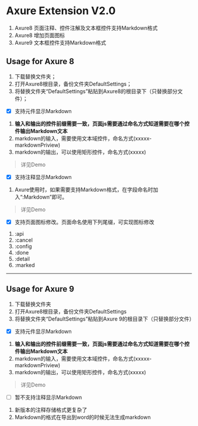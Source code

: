 # Axure Extension V2.0

1. Axure8 页面注释、控件注解及文本框控件支持Markdown格式
2. Axure8 增加页面图标
3. Axure9 文本框控件支持Markdown格式

## Usage for Axure 8

1. 下载替换文件夹；
2. 打开Axure8根目录，备份文件夹DefaultSettings；
3. 将替换文件夹“DefaultSettings”粘贴到Axure8的根目录下（只替换部分文件）；

- [x] 支持元件显示Markdown

1. __输入和输出的控件前缀需要一致，页面js需要通过命名方式知道需要在哪个控件输出Markdown文本__
2. markdown的输入，需要使用文本域控件，命名方式(xxxxx-markdownPriview)
3. markdown的输出，可以使用矩形控件，命名方式(xxxxx)

> 详见Demo

- [x] 支持注释显示Markdown

1. Axure使用时，如果需要支持Markdown格式，在字段命名时加入“:Markdown”即可。

> 详见Demo

- [x] 支持页面图标修改。页面命名使用下列尾缀，可实现图标修改

1. :api
2. :cancel
3. :config
4. :done
5. :detail
6. :marked

---

## Usage for Axure 9

1. 下载替换文件夹
2. 打开Axure8根目录，备份文件夹DefaultSettings
3. 将替换文件夹“DefaultSettings”粘贴到Axure 9的根目录下（只替换部分文件）

- [x] 支持元件显示Markdown

1. __输入和输出的控件前缀需要一致，页面js需要通过命名方式知道需要在哪个控件输出Markdown文本__
2. markdown的输入，需要使用文本域控件，命名方式(xxxxx-markdownPriview)
3. markdown的输出，可以使用矩形控件，命名方式(xxxxx)

> 详见Demo

- [ ] 暂不支持注释显示Markdown

1. 新版本的注释存储格式更复杂了
2. Markdown的格式在导出到word的时候无法生成markdown
